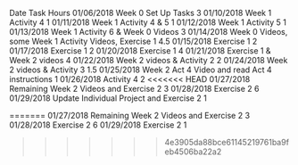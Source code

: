 Date	    Task	                                                  Hours
01/06/2018	Week 0 Set Up Tasks	                                    3
01/10/2018	Week 1 Activity 4	                                      1
01/11/2018	Week 1 Activity 4 & 5	                                  1
01/12/2018	Week 1 Activity 5	                                      1
01/13/2018	Week 1 Activity 6 & Week 0 Videos	                      3
01/14/2018	Week 0 Videos, some Week 1 Activity Videos, Exercise 1	4.5
01/15/2018	Exercise 1	                                            2
01/17/2018	Exercise 1	                                            2
01/20/2018	Exercise 1	                                            4
01/21/2018	Exercise 1 & Week 2 videos 	                            4
01/22/2018	Week 2 videos & Activity 2	                            2
01/24/2018	Week 2 videos & Activity 3	                            1.5
01/25/2018	Week 2 Act 4 Video and read Act 4 instructions	        1
01/26/2018	Activity 4	                                            2
<<<<<<< HEAD
01/27/2018  Remaining Week 2 Videos and Exercise 2                  3
01/28/2018  Exercise 2                                              6
01/29/2018  Update Individual Project and Exercise 2                1

=======
01/27/2018  Remaining Week 2 Videos and Exercise 2                  3                                              
01/28/2018  Exercise 2                                              6
01/29/2018  Exercise 2                                              1
>>>>>>> 4e3905da88bce61145219761ba9feb4506ba22a2
